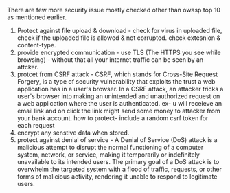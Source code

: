 There are few more security issue mostly checked other than owasp top 10 as mentioned earlier.
1. Protect against file upload & download - check for virus in uploaded file, check if the uploaded file is allowed & not corrupted. check extesnion & content-type.
2. provide encrypted communication - use TLS (The HTTPS you see while browsing) - without that all your internet traffic can be seen by an attcker.
3. protcet from CSRF attack - CSRF, which stands for Cross-Site Request Forgery, is a type of security vulnerability that exploits the trust a web application has in a user's browser. In a CSRF attack, an attacker tricks a user's browser into making an unintended and unauthorized request on a web application where the user is authenticated. ex- u will receieve an email link and on click the link might send some money to attacker from your bank account. how to protect- include a random csrf token for each request
4. encrypt any senstive data when stored.
5. protect against denial of service - A Denial of Service (DoS) attack is a malicious attempt to disrupt the normal functioning of a computer system, network, or service, making it temporarily or indefinitely unavailable to its intended users. The primary goal of a DoS attack is to overwhelm the targeted system with a flood of traffic, requests, or other forms of malicious activity, rendering it unable to respond to legitimate users.
